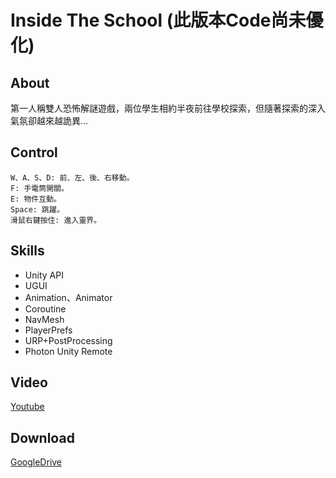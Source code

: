 # Inside The School (此版本Code尚未優化)  
## About
第一人稱雙人恐怖解謎遊戲，兩位學生相約半夜前往學校探索，但隨著探索的深入氣氛卻越來越詭異...  
## Control    
```  
W、A、S、D: 前、左、後、右移動。  
F: 手電筒開關。  
E: 物件互動。  
Space: 跳躍。  
滑鼠右鍵按住: 進入靈界。
```  
## Skills  
- Unity API
- UGUI
- Animation、Animator
- Coroutine
- NavMesh
- PlayerPrefs
- URP+PostProcessing
- Photon Unity Remote  
## Video  
[Youtube](https://youtu.be/5y0IVB4NLoI)  
## Download  
[GoogleDrive](https://drive.google.com/file/d/1byOJcoQAHetVd0I6erq8U1m-PvSsxpLN/view)
